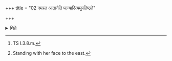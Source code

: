 +++
title = "02 नमस्त आतानेति पत्न्यादित्यमुपतिष्ठते"

+++

<details><summary>थिते</summary>

2. With namaste ātāna...[^1] the wife of the sacrificer[^2] praises the sun.  


[^1]: TS I.3.8.m.  

[^2]: Standing with her face to the east.
</details>
